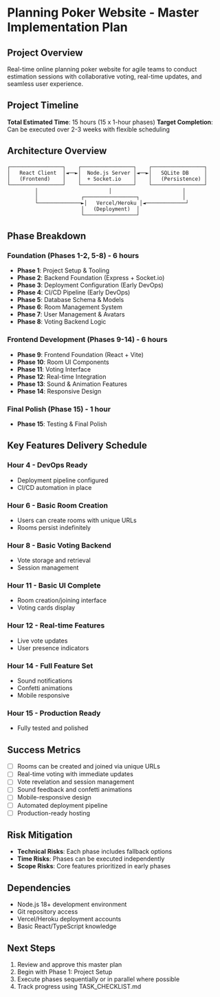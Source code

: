 # Planning Poker Website - Master Implementation Plan

## Project Overview
Real-time online planning poker website for agile teams to conduct estimation sessions with collaborative voting, real-time updates, and seamless user experience.

## Project Timeline
**Total Estimated Time**: 15 hours (15 x 1-hour phases)
**Target Completion**: Can be executed over 2-3 weeks with flexible scheduling

## Architecture Overview
```
┌─────────────────┐    ┌─────────────────┐    ┌─────────────────┐
│   React Client  │◄──►│  Node.js Server │◄──►│   SQLite DB     │
│   (Frontend)    │    │  + Socket.io    │    │   (Persistence) │
└─────────────────┘    └─────────────────┘    └─────────────────┘
         │                       │                       │
         │              ┌─────────────────┐              │
         └──────────────►│   Vercel/Heroku │◄─────────────┘
                        │   (Deployment)  │
                        └─────────────────┘
```

## Phase Breakdown

### Foundation (Phases 1-2, 5-8) - 6 hours
- **Phase 1**: Project Setup & Tooling
- **Phase 2**: Backend Foundation (Express + Socket.io)
- **Phase 3**: Deployment Configuration (Early DevOps)
- **Phase 4**: CI/CD Pipeline (Early DevOps)
- **Phase 5**: Database Schema & Models
- **Phase 6**: Room Management System
- **Phase 7**: User Management & Avatars
- **Phase 8**: Voting Backend Logic

### Frontend Development (Phases 9-14) - 6 hours
- **Phase 9**: Frontend Foundation (React + Vite)
- **Phase 10**: Room UI Components
- **Phase 11**: Voting Interface
- **Phase 12**: Real-time Integration
- **Phase 13**: Sound & Animation Features
- **Phase 14**: Responsive Design

### Final Polish (Phase 15) - 1 hour
- **Phase 15**: Testing & Final Polish

## Key Features Delivery Schedule

### Hour 4 - DevOps Ready
- Deployment pipeline configured
- CI/CD automation in place

### Hour 6 - Basic Room Creation
- Users can create rooms with unique URLs
- Rooms persist indefinitely

### Hour 8 - Basic Voting Backend
- Vote storage and retrieval
- Session management

### Hour 11 - Basic UI Complete
- Room creation/joining interface
- Voting cards display

### Hour 12 - Real-time Features
- Live vote updates
- User presence indicators

### Hour 14 - Full Feature Set
- Sound notifications
- Confetti animations
- Mobile responsive

### Hour 15 - Production Ready
- Fully tested and polished

## Success Metrics
- [ ] Rooms can be created and joined via unique URLs
- [ ] Real-time voting with immediate updates
- [ ] Vote revelation and session management
- [ ] Sound feedback and confetti animations
- [ ] Mobile-responsive design
- [ ] Automated deployment pipeline
- [ ] Production-ready hosting

## Risk Mitigation
- **Technical Risks**: Each phase includes fallback options
- **Time Risks**: Phases can be executed independently
- **Scope Risks**: Core features prioritized in early phases

## Dependencies
- Node.js 18+ development environment
- Git repository access
- Vercel/Heroku deployment accounts
- Basic React/TypeScript knowledge

## Next Steps
1. Review and approve this master plan
2. Begin with Phase 1: Project Setup
3. Execute phases sequentially or in parallel where possible
4. Track progress using TASK_CHECKLIST.md